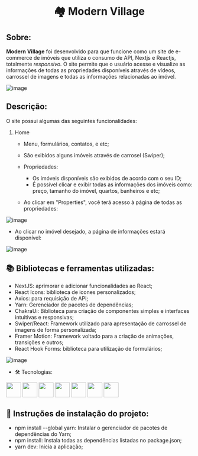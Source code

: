 <h1 align="center">🏘️ Modern Village</h1>


## Sobre:

**Modern Village** foi desenvolvido para que funcione como um site de e-commerce de imóveis que utiliza o consumo de API, Nextjs e Reactjs, totalmente <em>responsivo.</em> O site permite que o usuário acesse e visualize as informações de todas as propriedades disponíveis através de vídeos, carrossel de imagens e todas as informações relacionadas ao imóvel. 

![image](https://user-images.githubusercontent.com/111308068/231335922-1be30aab-5983-49f3-86e9-d562305d6c89.png)

## Descrição:

O site possui algumas das seguintes funcionalidades:

1. Home
    - Menu, formulários, contatos, e etc;
    - São exibidos alguns imóveis através de carrosel (Swiper);
    - Propriedades:
        - Os imóveis disponíveis são exibidos de acordo com o seu ID;
        - É possível clicar e exibir todas as informações dos imóveis como: preço, tamanho do imóvel, quartos, banheiros e etc;
        
	- Ao clicar em "Properties", você terá acesso à página de todas as propriedades:
    
  ![image](https://user-images.githubusercontent.com/111308068/231338889-dde2f4ca-aa95-4034-8075-389712017230.png)
    
  - Ao clicar no imóvel desejado, a página de informações estará disponível: 
  
  ![image](https://user-images.githubusercontent.com/111308068/231337009-3ea39e14-71f5-4bea-b5db-c0a6ccf9624d.png)

## 📚 Bibliotecas e ferramentas utilizadas:
- NextJS: aprimorar e adicionar funcionalidades ao React;
- React Icons: biblioteca de icones personalizados;
- Axios: para requisição de API;
- Yarn: Gerenciador de pacotes de dependências;
- ChakraUi: Biblioteca para criação de componentes simples e interfaces intuitivas e responsivas;
- Swiper/React: Framework utilizado para apresentação de carrossel de imagens de forma personalizada;
- Framer Motion: Framework voltado para a criação de animações, transições e outros;
- React Hook Forms: biblioteca para utilização de formulários;

![image](https://user-images.githubusercontent.com/111308068/231338584-fdc423b0-7e81-497a-b119-a5a388493397.png)

    
- 🛠️ Tecnologias:

<img src="https://cdn.jsdelivr.net/gh/devicons/devicon/icons/nextjs/nextjs-original.svg" width="40" height="40"/> <img
src="https://cdn.jsdelivr.net/gh/devicons/devicon/icons/css3/css3-original.svg" width="40" height="40"/> <img 
src="https://cdn.jsdelivr.net/gh/devicons/devicon/icons/html5/html5-original.svg" width="40" height="40" /> <img src="https://cdn.jsdelivr.net/gh/devicons/devicon/icons/javascript/javascript-original.svg" width="40" height="40" /> <img src="https://cdn.jsdelivr.net/gh/devicons/devicon/icons/react/react-original-wordmark.svg" width="40" height="40"/> <img 
src="https://user-images.githubusercontent.com/111308068/231340958-3e75b623-c6e9-4c86-9157-75c6413e5fc5.png" width="40" height="40"/> <img
src="https://cdn.jsdelivr.net/gh/devicons/devicon/icons/yarn/yarn-original.svg" width="40" height="40"/>

## 📝 Instruções de instalação do projeto:
- npm install --global yarn: Instalar o gerenciador de pacotes de dependências do Yarn;
- npm install: Instala todas as dependências listadas no package.json;
- yarn dev: Inicia a aplicação;
